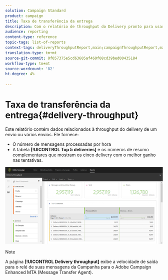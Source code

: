 ```yaml
---
solution: Campaign Standard
product: campaign
title: Taxa de transferência da entrega
description: Com o relatório de throughput do Delivery pronto para usar, saiba mais sobre o sucesso do seu delivery.
audience: reporting
content-type: reference
topic-tags: list-of-reports
context-tags: deliveryThroughputReport,main;campaignThroughputReport,main;programThroughputReport,main
translation-type: tm+mt
source-git-commit: 0f057375e5cd63605af460f08cd39bed00435184
workflow-type: tm+mt
source-wordcount: '82'
ht-degree: 4%

---
```



# Taxa de transferência da entrega{#delivery-throughput}

Este relatório contém dados relacionados à throughput do delivery de um envio ou vários envios. Ele fornece:

* O número de mensagens processadas por hora
* A tabela **[!UICONTROL Top 5 deliveries]** e os números de resumo complementares que mostram os cinco delivery com o melhor ganho nas tentativas.

![](assets/delivery_reports_1.png)

>[!NOTE]
>
>A página **[!UICONTROL Delivery throughput]** exibe a velocidade de saída para o relé de suas mensagens da Campanha para o Adobe Campaign Enhanced MTA (Message Transfer Agent).
